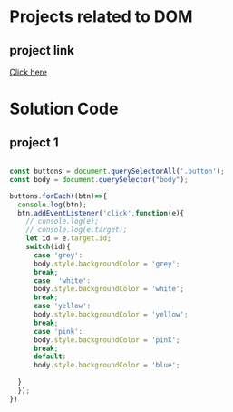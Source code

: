 # Projects related to DOM

## project link
[Click here](https://stackblitz.com/edit/dom-project-chaiaurcode?file=index.html)

# Solution Code 

## project 1 

```javascript

const buttons = document.querySelectorAll('.button');
const body = document.querySelector("body");

buttons.forEach((btn)=>{
  console.log(btn);
  btn.addEventListener('click',function(e){
    // console.log(e);
    // console.log(e.target);
    let id = e.target.id;
    switch(id){
      case 'grey':
      body.style.backgroundColor = 'grey';
      break;
      case  'white':
      body.style.backgroundColor = 'white';
      break;
      case 'yellow':
      body.style.backgroundColor = 'yellow';
      break;
      case 'pink':
      body.style.backgroundColor = 'pink';
      break;
      default:
      body.style.backgroundColor = 'blue';
    
  }
  });
})

```
